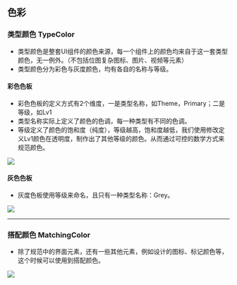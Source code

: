 ## 色彩

### 类型颜色 TypeColor

- 类型颜色是整套UI组件的颜色来源，每一个组件上的颜色均来自于这一套类型颜色，无一例外。（不包括位图复杂图标、图片、视频等元素）
- 类型颜色分为彩色与灰度颜色，均有各自的名称与等级。

#### 彩色色板

- 彩色色板的定义方式有2个维度，一是类型名称，如Theme，Primary；二是等级，如Lv1
- 类型名称实际上定义了颜色的色调，每一种类型有不同的色调。
- 等级定义了颜色的饱和度（纯度），等级越高，饱和度越低，我们使用修改定义Lv1颜色在透明度，制作出了其他等级的颜色。从而通过可控的数学方式来规范颜色。

![](http://oizi4nn30.bkt.clouddn.com//20170814104944_lKo2fe_TypeColor.jpeg)

#### 灰色色板

- 灰度色板使用等级来命名，且只有一种类型名称：Grey。

![](http://oizi4nn30.bkt.clouddn.com//20170814111206_NZkhW6_TypeColor-Grey.jpeg)

***

### 搭配颜色 MatchingColor

- 除了规范中的界面元素，还有一些其他元素，例如设计的图标、标记颜色等，这个时候可以使用到搭配颜色。

![](http://oizi4nn30.bkt.clouddn.com//20170814112522_b6Yp4J_MatchingColor.jpeg)
